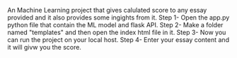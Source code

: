 An Machine Learning project that gives calulated score to any essay provided and it also provides some ingights from it.
Step 1- Open the app.py python file that contain the ML model and flask API.
Step 2- Make a folder named "templates" and then open the index html file in it.
Step 3- Now you can run the project on your local host.
Step 4- Enter your essay content and it will givw you the score.
